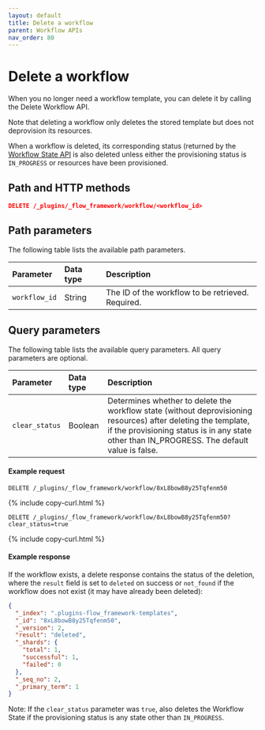 ```yaml
---
layout: default
title: Delete a workflow
parent: Workflow APIs
nav_order: 80
---
```


# Delete a workflow

When you no longer need a workflow template, you can delete it by calling the Delete Workflow API.

Note that deleting a workflow only deletes the stored template but does not deprovision its resources.

When a workflow is deleted, its corresponding status (returned by the [Workflow State API]({{site.url}}{{site.baseurl}}/automating-configurations/api/get-workflow-status/) is also deleted unless either the provisioning status is `IN_PROGRESS` or resources have been provisioned.

## Path and HTTP methods

```json
DELETE /_plugins/_flow_framework/workflow/<workflow_id>
``` 

## Path parameters

The following table lists the available path parameters. 

| Parameter | Data type | Description |
| :--- | :--- | :--- |
| `workflow_id` | String | The ID of the workflow to be retrieved. Required. |

## Query parameters

The following table lists the available query parameters. All query parameters are optional.

| Parameter | Data type | Description |
| :--- | :--- | :--- |
| `clear_status` | Boolean | Determines whether to delete the workflow state (without deprovisioning resources) after deleting the template, if the provisioning status is in any state other than IN_PROGRESS. The default value is false. |

#### Example request

```
DELETE /_plugins/_flow_framework/workflow/8xL8bowB8y25Tqfenm50
```
{% include copy-curl.html %}

```
DELETE /_plugins/_flow_framework/workflow/8xL8bowB8y25Tqfenm50?clear_status=true
```
{% include copy-curl.html %}

#### Example response

If the workflow exists, a delete response contains the status of the deletion, where the `result` field is set to `deleted` on success or `not_found` if the workflow does not exist (it may have already been deleted):

```json
{
  "_index": ".plugins-flow_framework-templates",
  "_id": "8xL8bowB8y25Tqfenm50",
  "_version": 2,
  "result": "deleted",
  "_shards": {
    "total": 1,
    "successful": 1,
    "failed": 0
  },
  "_seq_no": 2,
  "_primary_term": 1
}
```

Note: If the `clear_status` parameter was `true`, also deletes the Workflow State if the provisioning status is any state other than `IN_PROGRESS`.